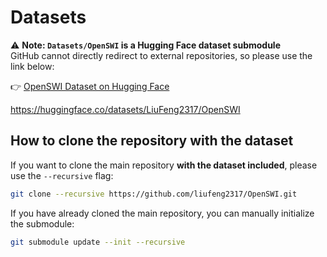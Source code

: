 # Datasets

⚠️ **Note: `Datasets/OpenSWI` is a Hugging Face dataset submodule**  
GitHub cannot directly redirect to external repositories, so please use the link below:  

👉 [OpenSWI Dataset on Hugging Face](https://huggingface.co/datasets/LiuFeng2317/OpenSWI)

https://huggingface.co/datasets/LiuFeng2317/OpenSWI

## How to clone the repository with the dataset

If you want to clone the main repository **with the dataset included**, please use the `--recursive` flag:

```bash
git clone --recursive https://github.com/liufeng2317/OpenSWI.git
```

If you have already cloned the main repository, you can manually initialize the submodule:
```bash
git submodule update --init --recursive
```
